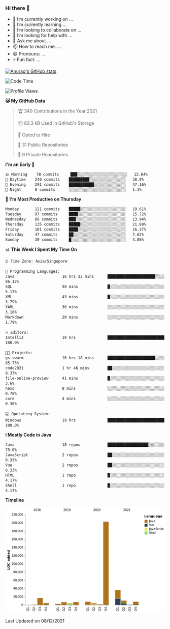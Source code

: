 ### Hi there 👋

- 🔭 I’m currently working on ...
- 🌱 I’m currently learning ...
- 👯 I’m looking to collaborate on ...
- 🤔 I’m looking for help with ...
- 💬 Ask me about ...
- 📫 How to reach me: ...
- 😄 Pronouns: ...
- ⚡ Fun fact: ...

[![Anurag's GitHub stats](https://github-readme-stats.vercel.app/api?username=xiumu2017&show_icons=true&theme=radical)](https://github.com/anuraghazra/github-readme-stats)

<!--
**xiumu2017/xiumu2017** is a ✨ _special_ ✨ repository because its `README.md` (this file) appears on your GitHub profile.

Here are some ideas to get you started:

- 🔭 I’m currently working on ...
- 🌱 I’m currently learning ...
- 👯 I’m looking to collaborate on ...
- 🤔 I’m looking for help with ...
- 💬 Ask me about ...
- 📫 How to reach me: ...
- 😄 Pronouns: ...
- ⚡ Fun fact: ...
-->

<!--START_SECTION:waka-->
![Code Time](http://img.shields.io/badge/Code%20Time-129%20hrs%2021%20mins-blue)

![Profile Views](http://img.shields.io/badge/Profile%20Views-29-blue)

**🐱 My GitHub Data** 

> 🏆 340 Contributions in the Year 2021
 > 
> 📦 83.3 kB Used in GitHub's Storage 
 > 
> 💼 Opted to Hire
 > 
> 📜 31 Public Repositories 
 > 
> 🔑 9 Private Repositories  
 > 
**I'm an Early 🐤** 

```text
🌞 Morning    78 commits     ███░░░░░░░░░░░░░░░░░░░░░░   12.64% 
🌆 Daytime    240 commits    █████████░░░░░░░░░░░░░░░░   38.9% 
🌃 Evening    291 commits    ███████████░░░░░░░░░░░░░░   47.16% 
🌙 Night      8 commits      ░░░░░░░░░░░░░░░░░░░░░░░░░   1.3%

```
📅 **I'm Most Productive on Thursday** 

```text
Monday       121 commits    █████░░░░░░░░░░░░░░░░░░░░   19.61% 
Tuesday      97 commits     ████░░░░░░░░░░░░░░░░░░░░░   15.72% 
Wednesday    86 commits     ███░░░░░░░░░░░░░░░░░░░░░░   13.94% 
Thursday     135 commits    █████░░░░░░░░░░░░░░░░░░░░   21.88% 
Friday       101 commits    ████░░░░░░░░░░░░░░░░░░░░░   16.37% 
Saturday     47 commits     ██░░░░░░░░░░░░░░░░░░░░░░░   7.62% 
Sunday       30 commits     █░░░░░░░░░░░░░░░░░░░░░░░░   4.86%

```


📊 **This Week I Spent My Time On** 

```text
⌚︎ Time Zone: Asia/Singapore

💬 Programming Languages: 
Java                     16 hrs 22 mins      █████████████████████░░░░   86.12% 
SQL                      58 mins             █░░░░░░░░░░░░░░░░░░░░░░░░   5.13% 
XML                      43 mins             █░░░░░░░░░░░░░░░░░░░░░░░░   3.79% 
YAML                     36 mins             ░░░░░░░░░░░░░░░░░░░░░░░░░   3.18% 
Markdown                 20 mins             ░░░░░░░░░░░░░░░░░░░░░░░░░   1.79%

🔥 Editors: 
IntelliJ                 19 hrs              █████████████████████████   100.0%

🐱‍💻 Projects: 
gs-swarm                 16 hrs 18 mins      █████████████████████░░░░   85.75% 
code2021                 1 hr 46 mins        ██░░░░░░░░░░░░░░░░░░░░░░░   9.37% 
file-online-preview      41 mins             █░░░░░░░░░░░░░░░░░░░░░░░░   3.6% 
hexo                     8 mins              ░░░░░░░░░░░░░░░░░░░░░░░░░   0.78% 
core                     4 mins              ░░░░░░░░░░░░░░░░░░░░░░░░░   0.36%

💻 Operating System: 
Windows                  19 hrs              █████████████████████████   100.0%

```

**I Mostly Code in Java** 

```text
Java                     18 repos            ██████████████████░░░░░░░   75.0% 
JavaScript               2 repos             ██░░░░░░░░░░░░░░░░░░░░░░░   8.33% 
Vue                      2 repos             ██░░░░░░░░░░░░░░░░░░░░░░░   8.33% 
HTML                     1 repo              █░░░░░░░░░░░░░░░░░░░░░░░░   4.17% 
Shell                    1 repo              █░░░░░░░░░░░░░░░░░░░░░░░░   4.17%

```


**Timeline**

![Chart not found](https://raw.githubusercontent.com/xiumu2017/xiumu2017/main/charts/bar_graph.png) 


 Last Updated on 08/12/2021
<!--END_SECTION:waka-->

